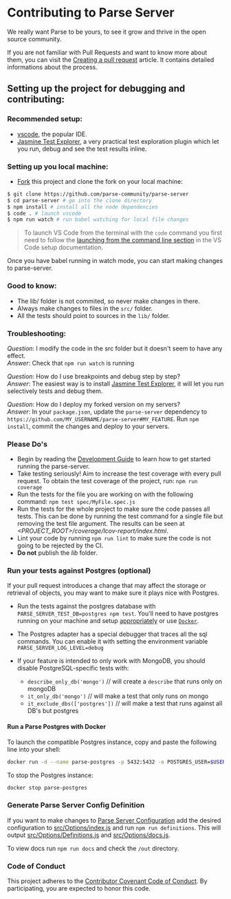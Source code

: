 # Contributing to Parse Server

We really want Parse to be yours, to see it grow and thrive in the open source community.

If you are not familiar with Pull Requests and want to know more about them, you can visit the [Creating a pull request](https://help.github.com/articles/creating-a-pull-request/) article. It contains detailed informations about the process.

## Setting up the project for debugging and contributing:

### Recommended setup:

* [vscode](https://code.visualstudio.com), the popular IDE.
* [Jasmine Test Explorer](https://marketplace.visualstudio.com/items?itemName=hbenl.vscode-jasmine-test-adapter), a very practical test exploration plugin which let you run, debug and see the test results inline.

### Setting up you local machine:

* [Fork](https://github.com/parse-community/parse-server) this project and clone the fork on your local machine:

```sh
$ git clone https://github.com/parse-community/parse-server
$ cd parse-server # go into the clone directory
$ npm install # install all the node dependencies
$ code . # launch vscode
$ npm run watch # run babel watching for local file changes
```

> To launch VS Code from the terminal with the `code` command you first need to follow the [launching from the command line section](https://code.visualstudio.com/docs/setup/mac#_launching-from-the-command-line) in the VS Code setup documentation.

Once you have babel running in watch mode, you can start making changes to parse-server.

### Good to know:

* The lib/ folder is not commited, so never make changes in there.
* Always make changes to files in the `src/` folder.
* All the tests should point to sources in the `lib/` folder.

### Troubleshooting:

*Question*: I modify the code in the src folder but it doesn't seem to have any effect.<br/>
*Answer*: Check that `npm run watch` is running

*Question*: How do I use breakpoints and debug step by step?<br/>
*Answer*: The easiest way is to install [Jasmine Test Explorer](https://marketplace.visualstudio.com/items?itemName=hbenl.vscode-test-explorer), it will let you run selectively tests and debug them.

*Question*: How do I deploy my forked version on my servers?<br/>
*Answer*: In your `package.json`, update the `parse-server` dependency to `https://github.com/MY_USERNAME/parse-server#MY_FEATURE`. Run `npm install`, commit the changes and deploy to your servers.


### Please Do's

* Begin by reading the [Development Guide](http://docs.parseplatform.org/parse-server/guide/#development-guide) to learn how to get started running the parse-server.
* Take testing seriously! Aim to increase the test coverage with every pull request. To obtain the test coverage of the project, run: `npm run coverage`
* Run the tests for the file you are working on with the following command: `npm test spec/MyFile.spec.js`
* Run the tests for the whole project to make sure the code passes all tests. This can be done by running the test command for a single file but removing the test file argument. The results can be seen at *<PROJECT_ROOT>/coverage/lcov-report/index.html*.
* Lint your code by running `npm run lint` to make sure the code is not going to be rejected by the CI.
* **Do not** publish the *lib* folder.

### Run your tests against Postgres (optional)

If your pull request introduces a change that may affect the storage or retrieval of objects, you may want to make sure it plays nice with Postgres.

* Run the tests against the postgres database with `PARSE_SERVER_TEST_DB=postgres npm test`. You'll need to have postgres running on your machine and setup [appropriately](https://github.com/parse-community/parse-server/blob/master/.travis.yml#L37) or use [`Docker`](#run-a-parse-postgres-with-docker).
* The Postgres adapter has a special debugger that traces all the sql commands. You can enable it with setting the environment variable `PARSE_SERVER_LOG_LEVEL=debug`
* If your feature is intended to only work with MongoDB, you should disable PostgreSQL-specific tests with:
   
  - `describe_only_db('mongo')` // will create a `describe` that runs only on mongoDB
  - `it_only_db('mongo')` // will make a test that only runs on mongo
  - `it_exclude_dbs(['postgres'])` // will make a test that runs against all DB's but postgres

#### Run a Parse Postgres with Docker

To launch the compatible Postgres instance, copy and paste the following line into your shell:

```sh
docker run -d --name parse-postgres -p 5432:5432 -e POSTGRES_USER=$USER --rm mdillon/postgis:11-alpine && sleep 5 && docker exec -it parse-postgres psql -U $USER -c 'create database parse_server_postgres_adapter_test_database;' && docker exec -it parse-postgres psql -U $USER -c 'CREATE EXTENSION postgis;' -d parse_server_postgres_adapter_test_database && docker exec -it parse-postgres psql -U $USER -c 'CREATE EXTENSION postgis_topology;' -d parse_server_postgres_adapter_test_database
```
To stop the Postgres instance:

```sh
docker stop parse-postgres
```

### Generate Parse Server Config Definition

If you want to make changes to [Parse Server Configuration][config] add the desired configuration to [src/Options/index.js][config-index] and run `npm run definitions`. This will output [src/Options/Definitions.js][config-def] and [src/Options/docs.js][config-docs]. 

To view docs run `npm run docs` and check the `/out` directory.

### Code of Conduct

This project adheres to the [Contributor Covenant Code of Conduct](https://github.com/parse-community/parse-server/blob/master/CODE_OF_CONDUCT.md). By participating, you are expected to honor this code.

[config]: http://parseplatform.org/parse-server/api/master/ParseServerOptions.html
[config-def]: https://github.com/parse-community/parse-server/blob/master/src/Options/Definitions.js
[config-docs]: https://github.com/parse-community/parse-server/blob/master/src/Options/docs.js
[config-index]: https://github.com/parse-community/parse-server/blob/master/src/Options/index.js

